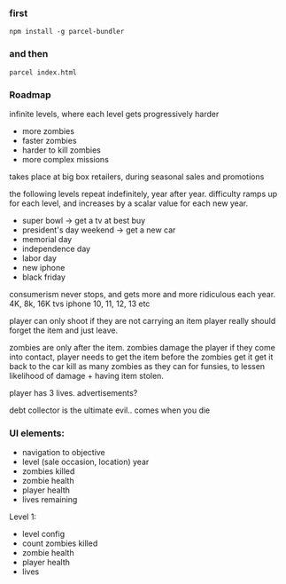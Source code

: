 ### first

`npm install -g parcel-bundler`

### and then

`parcel index.html`

### Roadmap

infinite levels, where each level gets progressively harder

* more zombies
* faster zombies
* harder to kill zombies
* more complex missions

takes place at big box retailers, during seasonal sales and promotions

the following levels repeat indefinitely, year after year.
difficulty ramps up for each level, and increases by a scalar value for each new year.

* super bowl -> get a tv at best buy
* president's day weekend -> get a new car
* memorial day
* independence day
* labor day
* new iphone
* black friday

consumerism never stops, and gets more and more ridiculous each year.
4K, 8k, 16K tvs
iphone 10, 11, 12, 13
etc

player can only shoot if they are not carrying an item
player really should forget the item and just leave.

zombies are only after the item.
zombies damage the player if they come into contact,
player needs to get the item before the zombies get it
get it back to the car
kill as many zombies as they can for funsies, to lessen likelihood of damage + having item stolen.

player has 3 lives.
advertisements?

debt collector is the ultimate evil.. comes when you die

### UI elements:

* navigation to objective
* level (sale occasion, location) year
* zombies killed
* zombie health
* player health
* lives remaining

Level 1:

* level config
* count zombies killed
* zombie health
* player health
* lives
